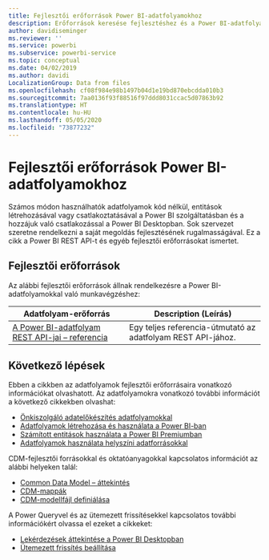 ```yaml
---
title: Fejlesztői erőforrások Power BI-adatfolyamokhoz
description: Erőforrások keresése fejlesztéshez és a Power BI-adatfolyamokhoz
author: davidiseminger
ms.reviewer: ''
ms.service: powerbi
ms.subservice: powerbi-service
ms.topic: conceptual
ms.date: 04/02/2019
ms.author: davidi
LocalizationGroup: Data from files
ms.openlocfilehash: cf08f984e98b1497b04d1e19bd870ebcdda010b3
ms.sourcegitcommit: 7aa0136f93f88516f97ddd8031ccac5d07863b92
ms.translationtype: HT
ms.contentlocale: hu-HU
ms.lasthandoff: 05/05/2020
ms.locfileid: "73877232"
---
```

# <a name="developer-resources-for-power-bi-dataflows"></a>Fejlesztői erőforrások Power BI-adatfolyamokhoz

Számos módon használhatók adatfolyamok kód nélkül, entitások létrehozásával vagy csatlakoztatásával a Power BI szolgáltatásban és a hozzájuk való csatlakozással a Power BI Desktopban. Sok szervezet szeretne rendelkezni a saját megoldás fejlesztésének rugalmasságával. Ez a cikk a Power BI REST API-t és egyéb fejlesztői erőforrásokat ismertet.


## <a name="developer-resources"></a>Fejlesztői erőforrások

Az alábbi fejlesztői erőforrások állnak rendelkezésre a Power BI-adatfolyamokkal való munkavégzéshez:


| Adatfolyam-erőforrás | Description (Leírás) |
| --- | --- |
| [A Power BI-adatfolyam REST API-jai – referencia](https://go.microsoft.com/fwlink/?linkid=2047629)    | Egy teljes referencia-útmutató az adatfolyam REST API-jához.|


## <a name="next-steps"></a>Következő lépések

Ebben a cikkben az adatfolyamok fejlesztői erőforrásaira vonatkozó információkat olvashatott. Az adatfolyamokra vonatkozó további információt a következő cikkekben olvashat:

* [Önkiszolgáló adatelőkészítés adatfolyamokkal](service-dataflows-overview.md)
* [Adatfolyamok létrehozása és használata a Power BI-ban](service-dataflows-create-use.md)
* [Számított entitások használata a Power BI Premiumban](service-dataflows-computed-entities-premium.md)
* [Adatfolyamok használata helyszíni adatforrásokkal](service-dataflows-on-premises-gateways.md)

CDM-fejlesztői forrásokkal és oktatóanyagokkal kapcsolatos információt az alábbi helyeken talál:
* [Common Data Model – áttekintés](https://docs.microsoft.com/powerapps/common-data-model/overview)
* [CDM-mappák](https://go.microsoft.com/fwlink/?linkid=2045304)
* [CDM-modellfájl definiálása](https://go.microsoft.com/fwlink/?linkid=2045521)


A Power Queryvel és az ütemezett frissítésekkel kapcsolatos további információkért olvassa el ezeket a cikkeket:
* [Lekérdezések áttekintése a Power BI Desktopban](desktop-query-overview.md)
* [Ütemezett frissítés beállítása](refresh-scheduled-refresh.md)



